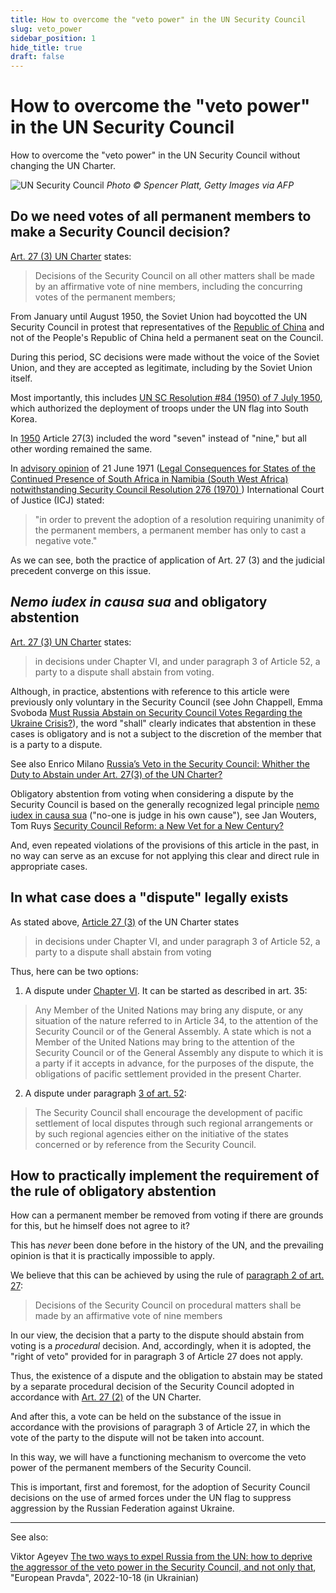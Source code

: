 ```yaml
---
title: How to overcome the "veto power" in the UN Security Council
slug: veto_power
sidebar_position: 1
hide_title: true
draft: false 
---
```


# How to overcome the "veto power" in the UN Security Council 

How to overcome the "veto power" in the UN Security Council without changing the UN Charter. 

![UN Security Council](/img/Illustrations/docs/UN/veto_power/Zelensky_UN_SC.jpg "© Spencer Platt, Getty Images via AFP")
*Photo © Spencer Platt, Getty Images via AFP* 

## Do we need votes of all permanent members to make a Security Council decision?

[Art. 27 (3) UN Charter](https://www.un.org/en/about-us/un-charter/chapter-5) states:
> Decisions of the Security Council on all other matters shall be made by an affirmative vote of nine members, including the concurring votes of the permanent members;

From January until August 1950, the Soviet Union had boycotted the UN Security Council in protest that representatives of the [Republic of China](https://en.wikipedia.org/wiki/Taiwan) and not of the People's Republic of China held a permanent seat on the Council.

During this period, SC decisions were made without the voice of the Soviet Union, and they are accepted as legitimate, including by the Soviet Union itself.

Most importantly, this includes [UN SC Resolution #84 (1950) of 7 July 1950](https://en.wikipedia.org/wiki/United_Nations_Security_Council_Resolution_84), which authorized the deployment of troops under the UN flag into South Korea.

In [1950](https://treaties.un.org/doc/publication/ctc/uncharter.pdf) Article 27(3) included the word "seven" instead of "nine," but all other wording remained the same.

In [advisory opinion](https://www.icj-cij.org/public/files/case-related/53/053-19710621-ADV-01-00-EN.pdf) of 21 June 1971 ([Legal Consequences for States of the Continued Presence of South Africa in Namibia (South West Africa) notwithstanding Security Council Resolution 276 (1970) ](https://www.icj-cij.org/en/case/53)) International Court of Justice (ICJ) stated:

> "in order to prevent the adoption of a resolution requiring unanimity of the permanent members, a permanent member has only to cast a negative vote."

As we can see, both the practice of application of Art. 27 (3) and the judicial precedent converge on this issue.

## *Nemo iudex in causa sua* and obligatory abstention

[Art. 27 (3) UN Charter](https://www.un.org/en/about-us/un-charter/chapter-5) states:
>  in decisions under Chapter VI, and under paragraph 3 of Article 52, a party to a dispute shall abstain from voting.

Although, in practice, abstentions with reference to this article were previously only voluntary in the Security Council (see John Chappell, Emma Svoboda [Must Russia Abstain on Security Council Votes Regarding the Ukraine Crisis?](https://www.lawfareblog.com/must-russia-abstain-security-council-votes-regarding-ukraine-crisis)), the word "shall" clearly indicates that abstention in these cases is obligatory and is not a subject to the discretion of the member that is a party to a dispute.

See also Enrico Milano [Russia’s Veto in the Security Council: Whither the Duty to Abstain under Art. 27(3) of the UN Charter?](https://www.zaoerv.de/75_2015/75_2015_1_a_215_232.pdf)

Obligatory abstention from voting when considering a dispute by the Security Council is based on the generally recognized legal principle [nemo iudex in causa sua](https://en.wikipedia.org/wiki/Nemo_iudex_in_causa_sua) ("no-one is judge in his own cause"), see Jan Wouters, Tom Ruys [Security Council Reform: a New Vet for a New Century?](https://aei.pitt.edu/8980/1/ep9.pdf#page=16)

And, even repeated violations of the provisions of this article in the past, in no way can serve as an excuse for not applying this clear and direct rule in appropriate cases.

## In what case does a "dispute" legally exists 

As stated above, [Article 27 (3)](https://www.un.org/en/about-us/un-charter/chapter-5) of the UN Charter states 

>  in decisions under Chapter VI, and under paragraph 3 of Article 52, a party to a dispute shall abstain from voting 

Thus, here can be two options: 

1) A dispute under [Chapter VI](https://www.un.org/en/about-us/un-charter/chapter-6). It can be started as described in art. 35: 
> Any Member of the United Nations may bring any dispute, or any situation of the nature referred to in Article 34, to the attention of the Security Council or of the General Assembly.
> A state which is not a Member of the United Nations may bring to the attention of the Security Council or of the General Assembly any dispute to which it is a party if it accepts in advance, for the purposes of the dispute, the obligations of pacific settlement provided in the present Charter.

2) A dispute under paragraph [3 of art. 52](https://www.un.org/en/about-us/un-charter/chapter-8):
> The Security Council shall encourage the development of pacific settlement of local disputes through such regional arrangements or by such regional agencies either on the initiative of the states concerned or by reference from the Security Council. 

## How to practically implement the requirement of the rule of obligatory abstention 

How can a permanent member be removed from voting if there are grounds for this, but he himself does not agree to it? 

This has *never* been done before in the history of the UN, and the prevailing opinion is that it is practically impossible to apply. 

We believe that this can be achieved by using the rule of [paragraph 2 of art. 27](https://www.un.org/en/about-us/un-charter/chapter-5): 
> Decisions of the Security Council on procedural matters shall be made by an affirmative vote of nine members 

In our view, the decision that a party to the dispute should abstain from voting is a *procedural* decision. And, accordingly, when it is adopted, the "right of veto" provided for in paragraph 3 of Article 27 does not apply.

Thus, the existence of a dispute and the obligation to abstain may be stated by a separate procedural decision of the Security Council adopted in accordance with [Art. 27 (2)](https://www.un.org/en/about-us/un-charter/chapter-5) of the UN Charter. 

And after this, a vote can be held on the substance of the issue in accordance with the provisions of paragraph 3 of Article 27, in which the vote of the party to the dispute will not be taken into account.

In this way, we will have a functioning mechanism to overcome the veto power of the permanent members of the Security Council. 

This is important, first and foremost, for the adoption of Security Council decisions on the use of armed forces under the UN flag to suppress aggression by the Russian Federation against Ukraine.

--- 

See also:

Viktor Ageyev [The two ways to expel Russia from the UN: how to deprive the aggressor of the veto power in the Security Council, and not only that](https://www.eurointegration.com.ua/articles/2022/10/18/7148832/), "European Pravda", 2022-10-18 (in Ukrainian)